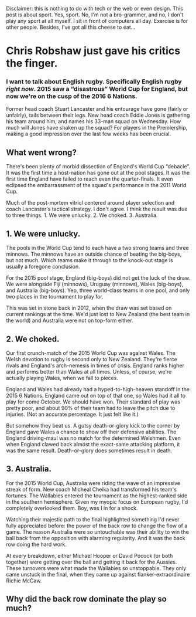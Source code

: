 Disclaimer: this is nothing to do with tech or the web or even design. This post is about sport. Yes, sport. No, I'm not a bro-grammer, and no, I don't play any sport at all myself. I sit in front of computers all day. Exercise is for other people. Besides, I've got all this cheese to eat...

# Chris Robshaw just gave his critics the finger.

### I want to talk about English rugby. Specifically English rugby *right now*. 2015 saw a “disastrous” World Cup for England, but now we're on the cusp of the 2016 6 Nations.

Former head coach Stuart Lancaster and his entourage have gone (fairly or unfairly), tails between their legs. New head coach Eddie Jones is gathering his team around him, and names his 33-man squad on Wednesday. How much will Jones have shaken up the squad? For players in the Premiership, making a good impression over the last few weeks has been crucial.

## What went wrong?

There's been plenty of morbid dissection of England's World Cup “debacle”. It was the first time a host-nation has gone out at the pool stages. It was the first time England have failed to reach even the quarter-finals. It even eclipsed the embarrassment of the squad's performance in the 2011 World Cup.

Much of the post-mortem vitriol centered around player selection and coach Lancaster's tactical strategy. I don't agree. I think the result was due to three things. 1. We were unlucky. 2. We choked. 3. Australia.

## 1. We were unlucky.

The pools in the World Cup  tend to each have a two strong teams and three minnows.  The minnows have an outside chance of  beating the big-boys, but not much. Which teams make it through to the knock-out stage is usually a foregone conclusion.

For the 2015 pool stage, England (big-boys) did not get the luck of the draw. We were alongside Fiji (minnows), Uruguay (minnows), Wales (big-boys), and Australia (big-boys). Yep, three world-class teams in one pool, and only two places in the tournament to play for.

This was set in stone back in 2012, when the draw was set based on current rankings at the time. We'd just lost to New Zealand (the best team in the world) and Australia were not on top-form either.

## 2. We choked.

Our first crunch-match of the 2015 World Cup was against Wales. The Welsh devotion to rugby is second only to New Zealand. They're fierce rivals and England's arch-nemesis in times of crisis. England ranks higher and performs better than Wales at all times. Unless, of course, we're actually playing Wales, when we fall to pieces.

England and Wales had already had a hyped-to-high-heaven standoff in the 2015 6 Nations. England came out on top of that one, so Wales had it all to play for come October. We should have won. Their standard of play was pretty poor, and about 90% of their team had to leave the pitch due to injuries. (Not an accurate percentage. It just felt like it.)

But somehow they beat us. A gutsy death-or-glory kick to the corner by England gave Wales a chance to show off their defensive abilities. The England driving-maul was no match for the determined Welshmen. Even when England clawed back almost the exact-same attacking platform, it was the same result. Death-or-glory does sometimes result in death.

## 3. Australia.

For the 2015 World Cup, Australia were riding the wave of an impressive streak of form. New coach Micheal Cheika had transformed his team's fortunes. The Wallabies entered the tournament as the highest-ranked side in the southern hemisphere. Given my myopic focus on European rugby, I'd completely overlooked them. Boy, was I in for a shock.

Watching their majestic path to the final highlighted something I'd never fully appreciated before: the power of the back row to change the flow of a game. The reason Australia were so untouchable was their ability to win the ball back from the opposition with alarming regularity. And it was the back row doing the hard work.

At every breakdown, either Michael Hooper or David Pocock (or both together) were getting over the ball and getting it back for the Aussies. These turnovers were what made the Wallabies so unstoppable. They only came unstuck in the final, when they came up against flanker-extraordinaire Richie McCaw.

## Why did the back row dominate the play so much?


